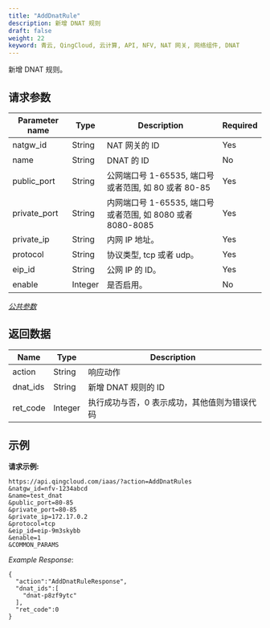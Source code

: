```yaml
---
title: "AddDnatRule"
description: 新增 DNAT 规则
draft: false
weight: 22
keyword: 青云, QingCloud, 云计算, API, NFV, NAT 网关, 网络组件, DNAT
---
```


新增 DNAT 规则。

## 请求参数

| Parameter name | Type | Description | Required |
| --- | --- | --- | --- |
| natgw_id | String | NAT 网关的 ID | Yes |
| name | String | DNAT 的 ID | No |
| public_port | String | 公网端口号 1-65535, 端口号或者范围, 如 80 或者 80-85 | Yes |
| private_port | String | 内网端口号 1-65535, 端口号或者范围, 如 8080 或者 8080-8085 | Yes |
| private_ip| String | 内网 IP 地址。 | Yes |
| protocol| String | 协议类型, tcp 或者 udp。 | Yes |
| eip_id| String | 公网 IP 的 ID。 | Yes |
| enable | Integer | 是否启用。 | No |

[_公共参数_](../../get_api/parameters/)

## 返回数据

| Name | Type | Description |
| --- | --- | --- |
| action | String | 响应动作 |
| dnat_ids | String | 新增 DNAT 规则的 ID |
| ret_code | Integer | 执行成功与否，0 表示成功，其他值则为错误代码 |

## 示例

**请求示例:**

```
https://api.qingcloud.com/iaas/?action=AddDnatRules
&natgw_id=nfv-1234abcd
&name=test_dnat
&public_port=80-85
&private_port=80-85
&private_ip=172.17.0.2
&protocol=tcp
&eip_id=eip-9m3skybb
&enable=1
&COMMON_PARAMS
```

_Example Response_:

```
{
  "action":"AddDnatRuleResponse",
  "dnat_ids":[
    "dnat-p8zf9ytc"
  ],
  "ret_code":0
}
```
